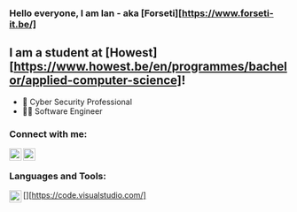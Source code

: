 ### Hello everyone, I am Ian - aka [Forseti][https://www.forseti-it.be/]

## I am a student at [Howest][https://www.howest.be/en/programmes/bachelor/applied-computer-science]!
- 🔐 Cyber Security Professional
- 👨‍💻 Software Engineer

### Connect with me:
[<img align="left" width="22px" src="https://cdn.jsdelivr.net/npm/simple-icons@v3/icons/linkedin.svg" />][linkedin]
[<img align="left" width="22px" src="https://cdn.jsdelivr.net/npm/simple-icons@v3/icons/twitter.svg" />][twitter]

<br/>

### Languages and Tools:
[<img align="left" width="22px" src="https://cdn.jsdelivr.net/npm/simple-icons@v3/icons/visualstudiocode.svg" />][https://code.visualstudio.com/]

<br/>
<br/>

[website]: https://www.forseti-it.be/
[linkedin]: https://www.linkedin.com/in/ian-schatteman-000/
[twitter]: https://twitter.com/IanSchatteman
